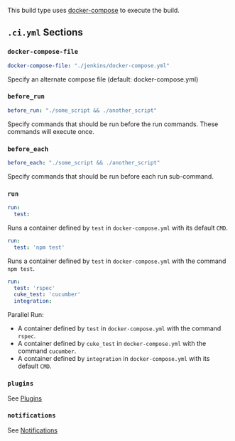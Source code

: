 This build type uses [docker-compose](https://docs.docker.com/compose/) to execute the build.

## `.ci.yml` Sections

### `docker-compose-file`

```yaml
docker-compose-file: "./jenkins/docker-compose.yml"
```
Specify an alternate compose file (default: docker-compose.yml)

### `before_run`

```yaml
before_run: "./some_script && ./another_script"
```
Specify commands that should be run before the run commands. These commands will execute once. 


### `before_each`

```yaml
before_each: "./some_script && ./another_script"
```
Specify commands that should be run before each run sub-command. 

### `run`

```yaml
run:
  test:
```
Runs a container defined by `test` in `docker-compose.yml` with its default `CMD`.


```yaml
run:
  test: 'npm test'
```
Runs a container defined by `test` in `docker-compose.yml` with the command `npm test`.

```yaml
run:
  test: 'rspec'
  cuke_test: 'cucumber'
  integration:
```
Parallel Run:

 - A container defined by `test` in `docker-compose.yml` with the command
  `rspec`.
 - A container defined by `cuke_test` in `docker-compose.yml` with the command
  `cucumber`.
 - A container defined by `integration` in `docker-compose.yml` with its default `CMD`.

### `plugins`
See [Plugins](Plugins)

### `notifications`
See [Notifications](Notifications)
